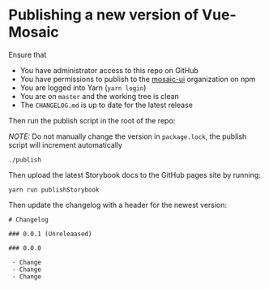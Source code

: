 # Publishing a new version of Vue-Mosaic

Ensure that 

- You have administrator access to this repo on GitHub
- You have permissions to publish to the [mosaic-ui](https://www.npmjs.com/org/mosaic-ui) organization on npm
- You are logged into Yarn (`yarn login`)
- You are on `master` and the working tree is clean
- The `CHANGELOG.md` is up to date for the latest release

Then run the publish script in the root of the repo:

*NOTE:* Do not manually change the version in `package.lock`, the publish script will increment automatically
```
./publish
```

Then upload the latest Storybook docs to the GitHub pages site by running:

```
yarn run publishStorybook
```

Then update the changelog with a header for the newest version:

```
# Changelog

### 0.0.1 (Unreleaased)

### 0.0.0

 - Change
 - Change
 - Change
```
